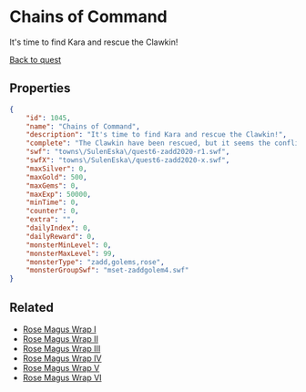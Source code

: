 # Chains of Command

It's time to find Kara and rescue the Clawkin!

[Back to quest](../quests.md)

## Properties

```json
{
    "id": 1045,
    "name": "Chains of Command",
    "description": "It's time to find Kara and rescue the Clawkin!",
    "complete": "The Clawkin have been rescued, but it seems the conflict will only escalate from here...",
    "swf": "towns\/SulenEska\/quest6-zadd2020-r1.swf",
    "swfX": "towns\/SulenEska\/quest6-zadd2020-x.swf",
    "maxSilver": 0,
    "maxGold": 500,
    "maxGems": 0,
    "maxExp": 50000,
    "minTime": 0,
    "counter": 0,
    "extra": "",
    "dailyIndex": 0,
    "dailyReward": 0,
    "monsterMinLevel": 0,
    "monsterMaxLevel": 99,
    "monsterType": "zadd,golems,rose",
    "monsterGroupSwf": "mset-zaddgolem4.swf"
}
```

## Related

- [Rose Magus Wrap I](../items/9656-rose-magus-wrap-i.md)
- [Rose Magus Wrap II](../items/9657-rose-magus-wrap-ii.md)
- [Rose Magus Wrap III](../items/9658-rose-magus-wrap-iii.md)
- [Rose Magus Wrap IV](../items/9659-rose-magus-wrap-iv.md)
- [Rose Magus Wrap V](../items/9664-rose-magus-wrap-v.md)
- [Rose Magus Wrap VI](../items/19953-rose-magus-wrap-vi.md)

